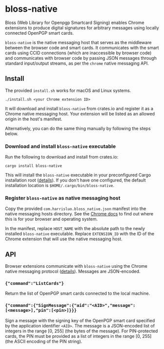 # bloss-native

Bloss (Web Library for Openpgp Smartcard Signing) enables Chrome extensions to
produce digital signatures for arbitrary messages using locally connected
OpenPGP smart cards.

`bloss-native` is the native messaging host that serves as the middleware
between the browser code and smart cards. It communicates with the smart
cards using CCID connections (which are inaccessible by browser code) and
communicates with browser code by passing JSON messages through standard
input/output streams, as per the `chrome` native messaging API.

## Install

The provided `install.sh` works for macOS and Linux systems.
```
./install.sh <your Chrome extension ID>
```
It will download and install `bloss-native` from crates.io and register it as a
Chrome native messaging host. Your extension will be listed as an allowed
origin in the host's manifest.

Alternatively, you can do the same thing manually by following the steps below.

### Download and install `bloss-native` executable

Run the following to download and install from crates.io:
```
cargo install bloss-native
```
This will install the `bloss-native` executable in your preconfigured Cargo
installation root ([details](https://doc.rust-lang.org/cargo/commands/cargo-install.html)).
If you don't have one configured, the default installation location is
`$HOME/.cargo/bin/bloss-native`.

### Register `bloss-native` as native messaging host

Copy the provided `com.harrisluo.bloss_native.json` manifest into the native
messaging hosts directory. See the
[Chrome docs](https://developer.chrome.com/docs/extensions/mv3/nativeMessaging/#native-messaging-host-location)
to find out where this is for your browser and operating system.

In the manifest, replace `HOST_NAME` with the absolute path to the newly
installed `bloss-native` executable. Replace `EXTENSION_ID` with the ID of
the Chrome extension that will use the native messaging host.

## API

Browser extensions communicate with `bloss-native` using the Chrome native
messaging protocol ([details](https://developer.chrome.com/docs/extensions/mv3/nativeMessaging/)).
Messages are JSON-encoded.

### `{"command":"ListCards"}`

Return the list of OpenPGP smart cards connected to the local machine.

### `{"command":{"SignMessage":{"aid":"<AID>","message":[<message>],"pin":[<pin>]}}}`

Sign a message with the signing key of the OpenPGP smart card specified by the
application identifier `<AID>`. The message is a JSON-encoded list of integers
in the range [0, 255] (the bytes of the message). For PIN-protected cards, the
PIN must be provided as a list of integers in the range [0, 255] (the ASCII
encoding of the PIN string).
